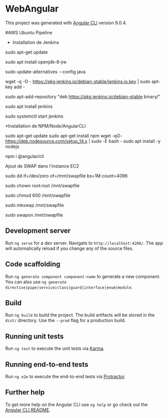 # WebAngular

This project was generated with [Angular CLI](https://github.com/angular/angular-cli) version 9.0.4.



#AWS Ubuntu Pipeline

* Installation de Jenkins 

sudo apt-get update

sudo apt install openjdk-8-jre

sudo update-alternatives --config java

wget -q -O - https://pkg.jenkins.io/debian-stable/jenkins.io.key | sudo apt-key add -

sudo apt-add-repository "deb https://pkg.jenkins.io/debian-stable binary/"

sudo apt install jenkins

sudo systemctl start jenkins

*Installation de NPM/Node/AngularCLI

sudo apt-get update
sudo apt-get install npm
wget -qO- https://deb.nodesource.com/setup_14.x | sudo -E bash -
sudo apt install -y nodejs

npm i @angular/cli

Ajout de SWAP dans l'instance EC2 

sudo dd if=/dev/zero of=/mnt/swapfile bs=1M count=4096

sudo chown root:root /mnt/swapfile

sudo chmod 600 /mnt/swapfile

sudo mkswap /mnt/swapfile

sudo swapon /mnt/swapfile

## Development server

Run `ng serve` for a dev server. Navigate to `http://localhost:4200/`. The app will automatically reload if you change any of the source files.

## Code scaffolding

Run `ng generate component component-name` to generate a new component. You can also use `ng generate directive|pipe|service|class|guard|interface|enum|module`.

## Build

Run `ng build` to build the project. The build artifacts will be stored in the `dist/` directory. Use the `--prod` flag for a production build.

## Running unit tests

Run `ng test` to execute the unit tests via [Karma](https://karma-runner.github.io).

## Running end-to-end tests

Run `ng e2e` to execute the end-to-end tests via [Protractor](http://www.protractortest.org/).

## Further help

To get more help on the Angular CLI use `ng help` or go check out the [Angular CLI README](https://github.com/angular/angular-cli/blob/master/README.md).

